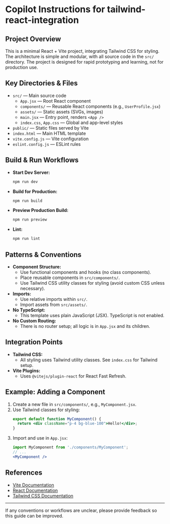 # Copilot Instructions for tailwind-react-integration

## Project Overview
This is a minimal React + Vite project, integrating Tailwind CSS for styling. The architecture is simple and modular, with all source code in the `src/` directory. The project is designed for rapid prototyping and learning, not for production use.

## Key Directories & Files
- `src/` — Main source code
  - `App.jsx` — Root React component
  - `components/` — Reusable React components (e.g., `UserProfile.jsx`)
  - `assets/` — Static assets (SVGs, images)
  - `main.jsx` — Entry point, renders `<App />`
  - `index.css`, `App.css` — Global and app-level styles
- `public/` — Static files served by Vite
- `index.html` — Main HTML template
- `vite.config.js` — Vite configuration
- `eslint.config.js` — ESLint rules

## Build & Run Workflows
- **Start Dev Server:**
  ```powershell
  npm run dev
  ```
- **Build for Production:**
  ```powershell
  npm run build
  ```
- **Preview Production Build:**
  ```powershell
  npm run preview
  ```
- **Lint:**
  ```powershell
  npm run lint
  ```

## Patterns & Conventions
- **Component Structure:**
  - Use functional components and hooks (no class components).
  - Place reusable components in `src/components/`.
  - Use Tailwind CSS utility classes for styling (avoid custom CSS unless necessary).
- **Imports:**
  - Use relative imports within `src/`.
  - Import assets from `src/assets/`.
- **No TypeScript:**
  - This template uses plain JavaScript (JSX). TypeScript is not enabled.
- **No Custom Routing:**
  - There is no router setup; all logic is in `App.jsx` and its children.

## Integration Points
- **Tailwind CSS:**
  - All styling uses Tailwind utility classes. See `index.css` for Tailwind setup.
- **Vite Plugins:**
  - Uses `@vitejs/plugin-react` for React Fast Refresh.

## Example: Adding a Component
1. Create a new file in `src/components/`, e.g., `MyComponent.jsx`.
2. Use Tailwind classes for styling:
   ```jsx
   export default function MyComponent() {
     return <div className="p-4 bg-blue-100">Hello!</div>;
   }
   ```
3. Import and use in `App.jsx`:
   ```jsx
   import MyComponent from './components/MyComponent';
   // ...
   <MyComponent />
   ```

## References
- [Vite Documentation](https://vitejs.dev/)
- [React Documentation](https://react.dev/)
- [Tailwind CSS Documentation](https://tailwindcss.com/)

---
If any conventions or workflows are unclear, please provide feedback so this guide can be improved.
